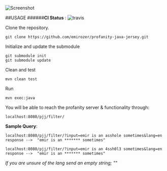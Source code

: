 ![Screenshot](https://raw.github.com/emirozer/profanity-java-jersey/master/docs/pjj.png)


##USAGE
######**CI Status** : ![travis](https://travis-ci.org/emirozer/profanity-java-jersey.svg?branch=master)


Clone the repository.

	git clone https://github.com/emirozer/profanity-java-jersey.git

Initialize and update the submodule

	git submodule init
	git submodule update

Clean and test

	mvn clean test

Run

	mvn exec:java


You will be able to reach the profanity server & functionality through:

	localhost:8080/pjj/filter/

**Sample Query**:

    localhost:8080/pjj/filter/?input=emir is an asshole sometimes&lang=en
    response -->  "emir is an ******* sometimes"

    localhost:8080/pjj/filter/?input=emir is an 4ssh0l3 sometimes&lang=en
    response -->  "emir is an ******* sometimes"

*If you are unsure of the lang send an empty string; ""*
